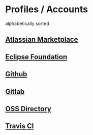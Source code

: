 # Profiles / Accounts

alphabetically sorted

## [Atlassian Marketplace](https://marketplace.atlassian.com/vendors/1211530/baloise-group)
## [Eclipse Foundation](https://www.eclipse.org/membership/showMember.php?member_id=1288)
## [Github](https://github.com/baloise)
## [Gitlab](https://gitlab.com/baloise)
## [OSS Directory](https://www.ossdirectory.com/oss-firmen/single/ossfirm/baloise-group)
## [Travis CI](https://travis-ci.org/baloise/)
